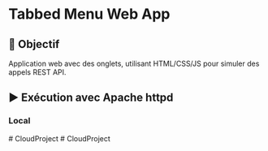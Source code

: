 # Tabbed Menu Web App

## 📌 Objectif
Application web avec des onglets, utilisant HTML/CSS/JS pour simuler des appels REST API.

## ▶️ Exécution avec Apache httpd
### Local
#   C l o u d P r o j e c t  
 #   C l o u d P r o j e c t  
 